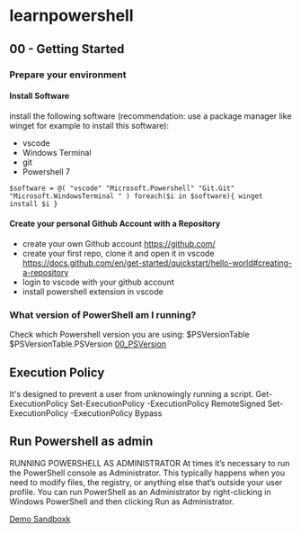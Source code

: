 # learnpowershell

## 00 - Getting Started

### Prepare your environment
#### Install Software
install the following software (recommendation: use a package manager like winget for example to install this software):
- vscode
- Windows Terminal
- git
- Powershell 7 

``$software = @(
"vscode"
"Microsoft.Powershell"
"Git.Git"
"Microsoft.WindowsTerminal "
)
foreach($i in $software){
    winget install $i
}
``
#### Create your personal Github Account with a Repository

- create your own Github account https://github.com/
- create your first repo, clone it and open it in vscode https://docs.github.com/en/get-started/quickstart/hello-world#creating-a-repository
- login to vscode with your github account
- install powershell extension in vscode

### What version of PowerShell am I running?
Check which Powershell version you are using:
$PSVersionTable
$PSVersionTable.PSVersion
[00_PSVersion](00_GettingStared/../00_GettingStarted/00_PSVersion.ps1)

## Execution Policy
It's designed to prevent a user from unknowingly running a script.
Get-ExecutionPolicy
Set-ExecutionPolicy -ExecutionPolicy RemoteSigned
Set-ExecutionPolicy -ExecutionPolicy Bypass

## Run Powershell as admin
RUNNING POWERSHELL AS ADMINISTRATOR At times it’s necessary to run the PowerShell console as Administrator. This typically happens when you need to modify files, the registry, or anything else that’s outside your user profile.  You can run PowerShell as an Administrator by right-clicking in Windows PowerShell and then clicking Run as Administrator.

[Demo Sandboxk](00_GettingStared/../00_GettingStarted/Demo/demo-sandbox-readme.md)